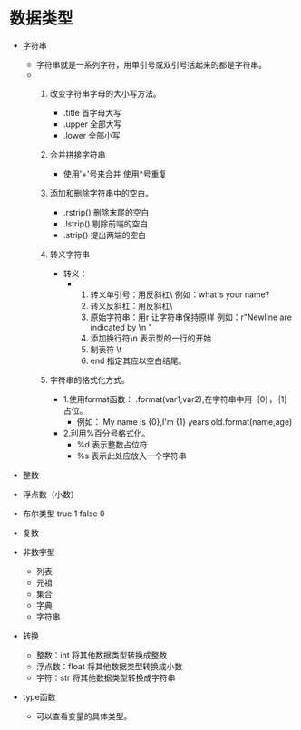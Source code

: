 # 数据类型
- 字符串
    - 字符串就是一系列字符，用单引号或双引号括起来的都是字符串。
    - 1. 改变字符串字母的大小写方法。
            - .title 首字母大写
            - .upper 全部大写
            - .lower 全部小写
       2. 合并拼接字符串
            - 使用'+'号来合并     使用*号重复
       3. 添加和删除字符串中的空白。
            - .rstrip()  删除末尾的空白
            - .lstrip()  剔除前端的空白
            - .strip()   提出两端的空白
       4. 转义字符串
            - 转义：
                - 1. 转义单引号：用反斜杠\  例如：what\'s your name?
                  2. 转义反斜杠：用反斜杠\ 
                  3. 原始字符串：用r 让字符串保持原样  例如：r"Newline are indicated by \n "
                  4. 添加换行符\n 表示型的一行的开始
                  5. 制表符 \t 
                  6. end 指定其应以空白结尾。
                  
       5. 字符串的格式化方式。
            - 1.使用format函数： .format(var1,var2),在字符串中用｛0｝，｛1｝占位。
                - 例如： My name is {0},I\'m {1} years old.format(name,age)
            - 2.利用%百分号格式化。
                - %d 表示整数占位符
                - %s 表示此处应放入一个字符串
                
- 整数
- 浮点数（小数）
- 布尔类型 true 1   false 0
- 复数
- 非数字型
    - 列表
    - 元祖
    - 集合
    - 字典
    - 字符串
    
- 转换
    - 整数：int  将其他数据类型转换成整数
    - 浮点数：float 将其他数据类型转换成小数
    - 字符：str    将其他数据类型转换成字符串
    
- type函数
    - 可以查看变量的具体类型。    